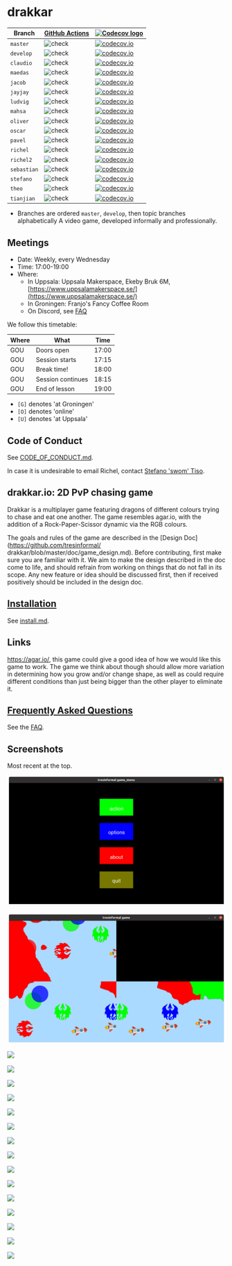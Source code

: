 # drakkar

Branch      |[GitHub Actions](https://github.com/tresinformal/drakkar/actions)                                       |[![Codecov logo](man/figures/Codecov.png)](https://www.codecov.io)
------------|-----------------------------------------------------------------------------------------------------|-------------------------------------------------------------------------------------------------------------------------------------------------------
`master`    |![check](https://github.com/tresinformal/drakkar/workflows/check/badge.svg?branch=master)   |[![codecov.io](https://codecov.io/github/tresinformal/drakkar/coverage.svg?branch=master)](https://codecov.io/github/tresinformal/drakkar/branch/master)
`develop`   |![check](https://github.com/tresinformal/drakkar/workflows/check/badge.svg?branch=develop)  |[![codecov.io](https://codecov.io/github/tresinformal/drakkar/coverage.svg?branch=develop)](https://codecov.io/github/tresinformal/drakkar/branch/develop)
`claudio`   |![check](https://github.com/tresinformal/drakkar/workflows/check/badge.svg?branch=claudio)     |[![codecov.io](https://codecov.io/github/tresinformal/drakkar/coverage.svg?branch=claudio)](https://codecov.io/github/tresinformal/drakkar/branch/claudio)
`maedas`    |![check](https://github.com/tresinformal/drakkar/workflows/check/badge.svg?branch=maedas)     |[![codecov.io](https://codecov.io/github/tresinformal/drakkar/coverage.svg?branch=maedas)](https://codecov.io/github/tresinformal/drakkar/branch/maedas)
`jacob`     |![check](https://github.com/tresinformal/game/workflows/check/badge.svg?branch=jacob)   |[![codecov.io](https://codecov.io/github/tresinformal/game/coverage.svg?branch=jacob)](https://codecov.io/github/tresinformal/game/branch/jacob)
`jayjay`  |![check](https://github.com/tresinformal/drakkar/workflows/check/badge.svg?branch=jayjay)   |[![codecov.io](https://codecov.io/github/tresinformal/drakkar/coverage.svg?branch=jayjay)](https://codecov.io/github/tresinformal/drakkar/branch/jayjay)
`ludvig`    |![check](https://github.com/tresinformal/drakkar/workflows/check/badge.svg?branch=ludvig)   |[![codecov.io](https://codecov.io/github/tresinformal/drakkar/coverage.svg?branch=ludvig)](https://codecov.io/github/tresinformal/drakkar/branch/ludvig) 
`mahsa`    |![check](https://github.com/tresinformal/drakkar/workflows/check/badge.svg?branch=mahsa)   |[![codecov.io](https://codecov.io/github/tresinformal/drakkar/coverage.svg?branch=mahsa)](https://codecov.io/github/tresinformal/drakkar/branch/mahsa)
`oliver`    |![check](https://github.com/tresinformal/drakkar/workflows/check/badge.svg?branch=oliver)    |[![codecov.io](https://codecov.io/github/tresinformal/drakkar/coverage.svg?branch=oliver)](https://codecov.io/github/tresinformal/drakkar/branch/oliver)
`oscar`     |![check](https://github.com/tresinformal/drakkar/workflows/check/badge.svg?branch=oscar)    |[![codecov.io](https://codecov.io/github/tresinformal/drakkar/coverage.svg?branch=oscar)](https://codecov.io/github/tresinformal/drakkar/branch/oscar)
`pavel`     |![check](https://github.com/tresinformal/drakkar/workflows/check/badge.svg?branch=pavel)    |[![codecov.io](https://codecov.io/github/tresinformal/drakkar/coverage.svg?branch=pavel)](https://codecov.io/github/tresinformal/drakkar/branch/pavel)
`richel`    |![check](https://github.com/tresinformal/drakkar/workflows/check/badge.svg?branch=richel)   |[![codecov.io](https://codecov.io/github/tresinformal/drakkar/coverage.svg?branch=richel)](https://codecov.io/github/tresinformal/drakkar/branch/richel)
`richel2`   |![check](https://github.com/tresinformal/drakkar/workflows/check/badge.svg?branch=richel2)   |[![codecov.io](https://codecov.io/github/tresinformal/drakkar/coverage.svg?branch=richel2)](https://codecov.io/github/tresinformal/drakkar/branch/richel2)
`sebastian` |![check](https://github.com/tresinformal/drakkar/workflows/check/badge.svg?branch=sebastian)|[![codecov.io](https://codecov.io/github/tresinformal/drakkar/coverage.svg?branch=sebastian)](https://codecov.io/github/tresinformal/drakkar/branch/sebastian)
`stefano`   |![check](https://github.com/tresinformal/drakkar/workflows/check/badge.svg?branch=stefano)  |[![codecov.io](https://codecov.io/github/tresinformal/drakkar/coverage.svg?branch=stefano)](https://codecov.io/github/tresinformal/drakkar/branch/stefano)
`theo`      |![check](https://github.com/tresinformal/drakkar/workflows/check/badge.svg?branch=theo)     |[![codecov.io](https://codecov.io/github/tresinformal/drakkar/coverage.svg?branch=theo)](https://codecov.io/github/tresinformal/drakkar/branch/theo)
`tianjian`  |![check](https://github.com/tresinformal/drakkar/workflows/check/badge.svg?branch=tianjian)   |[![codecov.io](https://codecov.io/github/tresinformal/drakkar/coverage.svg?branch=tianjian)](https://codecov.io/github/tresinformal/drakkar/branch/tianjian)

 * Branches are ordered `master`, `develop`, then topic branches alphabetically
A video game, developed informally and professionally.

## Meetings

 * Date: Weekly, every Wednesday
 * Time: 17:00-19:00
 * Where:
    * In Uppsala: Uppsala Makerspace, Ekeby Bruk 6M, [https://www.uppsalamakerspace.se/](https://www.uppsalamakerspace.se/)
    * In Groningen: Franjo's Fancy Coffee Room
    * On Discord, see [FAQ](faq.md)

We follow this timetable:

Where|What              | Time
-----|------------------|------
GOU  |Doors open        | 17:00
GOU  |Session starts    | 17:15
GOU  |Break time!       | 18:00
GOU  |Session continues | 18:15
GOU  |End of lesson     | 19:00

 * `[G]` denotes 'at Groningen'
 * `[O]` denotes 'online'
 * `[U]` denotes 'at Uppsala'

## Code of Conduct

See [CODE_OF_CONDUCT.md](CODE_OF_CONDUCT.md).

In case it is undesirable to email Richel,
contact [Stefano 'swom' Tiso](https://github.com/swom).

## drakkar.io: 2D PvP chasing game

Drakkar is a multiplayer game featuring dragons of different colours trying to chase and eat one another. The game resembles agar.io, with the addition of a Rock-Paper-Scissor dynamic via the RGB colours.

The goals and rules of the game are described in the [Design Doc](https://github.com/tresinformal/
drakkar/blob/master/doc/game_design.md). Before contributing, first make sure you are familiar with it.
We aim to make the design described in the doc come to life, and should refrain from working on things that do not fall in its scope. Any new feature or idea should be discussed first, then if received positively should be included in the design doc. 

## [Installation](install.md)

See [install.md](install.md).

## Links

https://agar.io/, this game could give a good idea of how we would like this game to work. The game we think about though should allow more variation in determining how you grow and/or change shape, as well as could require different conditions than just being bigger than the other player to eliminate it.

## [Frequently Asked Questions](faq.md)

See the [FAQ](faq.md).

## Screenshots

Most recent at the top.

![](pics/20220525.png)

![](pics/20220524.png)

![](pics/20210728.png)

![](pics/20210922.png)

![](pics/20210527.png)

![](pics/20210512.png)

![](pics/20200517.png)

![](pics/20200326.png)

![](pics/20200219.png)

![](pics/20200110.png)

![](pics/20191209.png)

![](pics/20191206.png)

![](pics/20191205.png)

![](pics/20191122.png)

![](pics/20191115.png)

![](pics/20191024.png) 

![](pics/20190929.png)


